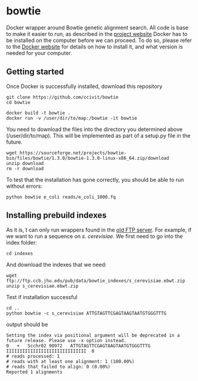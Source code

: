 # bowtie
Docker wrapper around Bowtie genetic alignment search. All code is base to make it easier to run, as described in the [project website](http://bowtie-bio.sourceforge.net/index.shtml)
Docker has to be installed on the computer before we can proceed. To do so, please refer to the [Docker website](https://docs.docker.com/get-docker/) for details on how to install it, and what version is needed for your computer.

## Getting started
Once Docker is successfully installed, download this repository
```
git clone https://github.com/ccivit/bowtie
cd bowtie
```

```
docker build -t bowtie .
docker run -v /user/dir/to/map:/bowtie -it bowtie
```
You need to download the files into the directory you determined above (/user/dir/to/map). This will be implemented as part of a setup.py file in the future.
```
wget https://sourceforge.net/projects/bowtie-bio/files/bowtie/1.3.0/bowtie-1.3.0-linux-x86_64.zip/download
unzip download
rm -r download
```

To test that the installation has gone correctly, you should be able to run without errors:
```
python bowtie e_coli reads/e_coli_1000.fq
```

## Installing prebuild indexes

As it is, t can only run wrappers found in the [old FTP server](ftp://ftp.ccb.jhu.edu/pub/data/bowtie_indexes/). For example, if we want to run a sequence on <em>s. cerevisiae</em>. We first need to go into the index folder:
```
cd indexes
```
And download the indexes that we need:
```
wget ftp://ftp.ccb.jhu.edu/pub/data/bowtie_indexes/s_cerevisiae.ebwt.zip
unzip s_cerevisiae.ebwt.zip 
```
Test if installation successful

```
cd ..
python bowtie -c s_cerevisiae ATTGTAGTTCGAGTAAGTAATGTGGGTTTG
```


output should be
```
Setting the index via positional argument will be deprecated in a future release. Please use -x option instead.
0	+	Scchr02	90972	ATTGTAGTTCGAGTAAGTAATGTGGGTTTG	IIIIIIIIIIIIIIIIIIIIIIIIIIIIII	0	
# reads processed: 1
# reads with at least one alignment: 1 (100.00%)
# reads that failed to align: 0 (0.00%)
Reported 1 alignments
```
